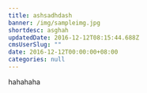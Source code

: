 ```yaml
---
title: ashsadhdash
banner: /img/sampleimg.jpg
shortdesc: asghah
updatedDate: 2016-12-12T08:15:44.688Z
cmsUserSlug: ""
date: 2016-12-12T00:00:00+08:00
categories: null
---
```


hahahaha